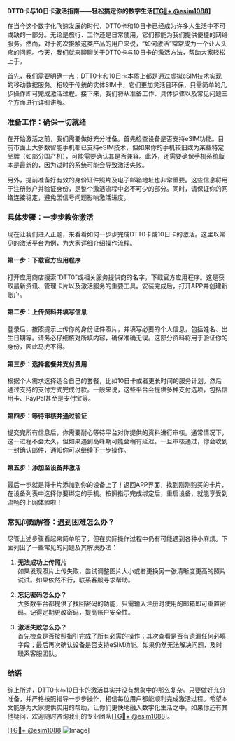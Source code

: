 **DTT0卡与10日卡激活指南——轻松搞定你的数字生活[[TG💪+ @esim1088](https://t.me/s/esim1088)]**

在当今这个数字化飞速发展的时代，DTT0卡和10日卡已经成为许多人生活中不可或缺的一部分。无论是旅行、工作还是日常使用，它们都能为我们提供便捷的网络服务。然而，对于初次接触这类产品的用户来说，“如何激活”常常成为一个让人头疼的问题。今天，我们就来聊聊关于DTT0卡与10日卡的激活方法，帮助大家轻松上手。

首先，我们需要明确一点：DTT0卡和10日卡本质上都是通过虚拟eSIM技术实现的移动数据服务。相较于传统的实体SIM卡，它们更加灵活且环保，只需简单的几步操作即可完成激活过程。接下来，我们将从准备工作、具体步骤以及常见问题三个方面进行详细讲解。

### 准备工作：确保一切就绪

在开始激活之前，我们需要做好充分准备。首先检查设备是否支持eSIM功能。目前市面上大多数智能手机都已支持eSIM技术，但如果你的手机较旧或为某些特定品牌（如部分国产机），可能需要确认其是否兼容。此外，还需要确保手机系统版本是最新的，因为过时的系统可能会导致激活失败。

另外，提前准备好有效的身份证件照片及电子邮箱地址也非常重要。这些信息将用于注册账户并验证身份，是整个激活流程中必不可少的部分。同时，请保证你的网络连接稳定，避免因信号问题影响激活进度。

### 具体步骤：一步步教你激活

现在让我们进入正题，来看看如何一步步完成DTT0卡或10日卡的激活。这里以常见的激活平台为例，为大家详细介绍操作流程。

#### 第一步：下载官方应用程序

打开应用商店搜索“DTT0”或相关服务提供商的名字，下载官方应用程序。这是获取最新资讯、管理卡片以及激活服务的重要工具。安装完成后，打开APP并创建新账户。

#### 第二步：上传资料并填写信息

登录后，按照提示上传你的身份证件照片，并填写必要的个人信息，包括姓名、出生日期等。请务必仔细核对所填内容，确保准确无误。这部分资料将用于验证你的身份，因此马虎不得。

#### 第三步：选择套餐并支付费用

根据个人需求选择适合自己的套餐，比如10日卡或者更长时间的服务计划。然后通过支持的支付方式完成付款。一般来说，这些平台会提供多种支付选项，包括信用卡、PayPal甚至是支付宝等。

#### 第四步：等待审核并通过验证

提交完所有信息后，你需要耐心等待平台对你提供的资料进行审核。通常情况下，这一过程不会太久，但如果遇到高峰期可能会稍有延迟。一旦审核通过，你会收到一封确认邮件，通知你可以继续下一步操作。

#### 第五步：添加至设备并激活

最后一步就是将卡片添加到你的设备上了！返回APP界面，找到刚刚购买的卡片，在设备列表中选择你要绑定的手机。按照指示完成绑定后，重启设备，就能享受到流畅的上网体验啦！

### 常见问题解答：遇到困难怎么办？

尽管上述步骤看起来简单明了，但在实际操作过程中仍有可能遇到各种小麻烦。下面列出了一些常见的问题及其解决办法：

1. **无法成功上传照片**  
   如果发现照片上传失败，尝试调整图片大小或者更换另一张清晰度更高的照片试试。如果依然不行，联系客服寻求帮助。

2. **忘记密码怎么办？**  
   大多数平台都提供了找回密码的功能，只需输入注册时使用的邮箱即可重置密码。记得定期更改密码，提高账户安全性。

3. **激活失败怎么办？**  
   首先检查是否按照指引完成了所有必需的操作；其次查看是否有遗漏任何必填字段；最后再次确认设备是否支持eSIM功能。如果仍然无法解决问题，及时联系客服团队。

### 结语

综上所述，DTT0卡与10日卡的激活其实并没有想象中的那么复杂。只要做好充分准备，并严格按照指导一步步操作，相信每位用户都能顺利完成激活过程。希望本文能够为大家提供实用的帮助，让你们更快地融入数字化生活之中。如果你还有其他疑问，欢迎随时咨询我们的专业团队[[TG💪+ @esim1088](https://t.me/s/esim1088)]。

[[TG💪+ @esim1088](https://t.me/s/esim1088) ![Image](https://i.postimg.cc/4NQfJmqS/Snipaste-2025-05-13-00-14-12.png)]